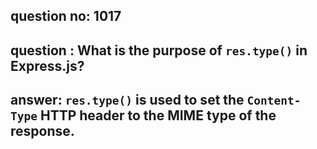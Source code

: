 
      
## question no: 1017

## question : What is the purpose of `res.type()` in Express.js?

## answer: `res.type()` is used to set the `Content-Type` HTTP header to the MIME type of the response.
      